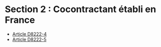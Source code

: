 # Section 2 : Cocontractant établi en France

* [Article D8222-4](./LEGIARTI000018520704.md)
* [Article D8222-5](./LEGIARTI000024833491.md)
